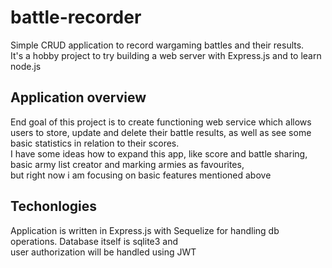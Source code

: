 # battle-recorder
Simple CRUD application to record wargaming battles and their results. \
It's a hobby project to try building a web server with Express.js and to learn node.js

## Application overview
End goal of this project is to create functioning web service which allows users to store, update and delete their battle results, as well as see some basic statistics in relation to their scores. 
\
I have some ideas how to expand this app, like score and battle sharing, basic army list creator and marking armies as favourites, \
but right now i am focusing on basic features mentioned above

## Techonlogies
Application is written in Express.js with Sequelize for handling db operations. Database itself is sqlite3 and \
user authorization will be handled using JWT
